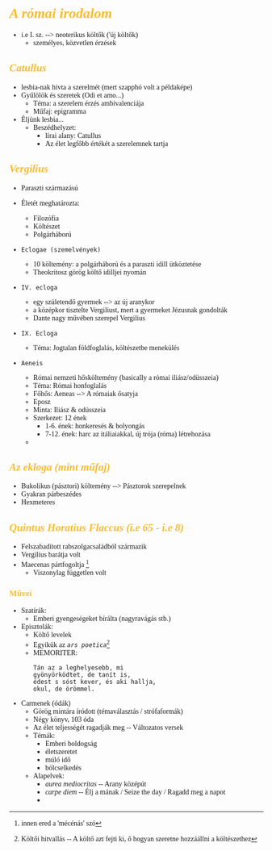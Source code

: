 <span style="font-family:'cascadia code'">

# <span style="color:#fabd2f">_A római irodalom_
- i.e I. sz. --> neoterikus költők ('új költők)
  - személyes, közvetlen érzések



## <span style="color:#fabd2f">_Catullus_
- lesbia-nak hivta a szerelmét (mert szapphó volt a példaképe)
- Gyűlölök és szeretek (Odi et amo...)
  - Téma: a szerelem érzés ambivalenciája
  - Műfaj: epigramma
- Éljünk lesbia...
  - Beszédhelyzet:
    - lírai alany: Catullus
    - Az élet legfőbb értékét a szerelemnek tartja


## <span style="color:#fabd2f">_Vergilius_
- Paraszti származású
- Életét meghatározta:
  - Filozófia
  - Költészet
  - Polgárháború

- `Eclogae (szemelvények)`
  - 10 költemény: a polgárháború és a paraszti idill ütköztetése
  - Theokritosz görög költő idilljei nyomán
- `IV. ecloga`
  - egy születendő gyermek --> az új aranykor
  - a középkor tisztelte Vergiliust, mert a gyermeket Jézusnak gondolták
  - Dante nagy művében szerepel Vergilius
- `IX. Ecloga`
  - Téma: Jogtalan földfoglalás, költészetbe menekülés
- `Aeneis`
  - Római nemzeti hősköltemény (basically a római iliász/odüsszeia)
  - Téma: Római honfoglalás
  - Főhős: Aeneas --> A rómaiak ősatyja
  - Eposz
  - Minta: Iliász & odüsszeia
  - Szerkezet: 12 ének
    - 1-6. ének: honkeresés & bolyongás
    - 7-12. ének: harc az itáliaiakkal, új trója (róma) létrehozása
  - 

## <span style="color:#fabd2f">_Az ekloga (mint műfaj)_
- Bukolikus (pásztori) költemény --> Pásztorok szerepelnek
- Gyakran párbeszédes
- Hexmeteres

## <span style = "color:#fabd2f">_Quintus Horatius Flaccus (i.e 65 - i.e 8)_
- Felszabadított rabszolgacsaládból származik
- Vergilius barátja volt
- Maecenas pártfogoltja [^1]
  - Viszonylag független volt
### <span style="color:#fabd2f">Művei
- Szatírák:
  - Emberi gyengeségeket bírálta (nagyravágás stb.)
- Episztolák:
  - Költő levelek
  - Egyikük az _`ars poetica`_[^2]
  - MEMORITER:
    ```
    Tán az a leghelyesebb, mi
    gyönyörködtet, de tanít is,
    édest s sóst kever, és aki hallja,
    okul, de örömmel.
    ```
- Carmenek (ódák)
  - Görög mintára íródott (témaválasztás / strófaformák)
  - Négy könyv, 103 óda
  - Az élet teljességét ragadják meg -- Változatos versek
  - Témák:
    - Emberi boldogság
    - életszeretet
    - múló idő
    - bölcselkedés
  - Alapelvek:
    - _aurea mediocritas_ -- Arany középút
    - _carpe diem_ -- Élj a mának / Seize the day / Ragadd meg a napot
    - 
[^1]: innen ered a 'mécénás' szó
[^2]: Költői hitvallás -- A költő azt fejti ki, ő hogyan szeretne hozzáállni a költészethez